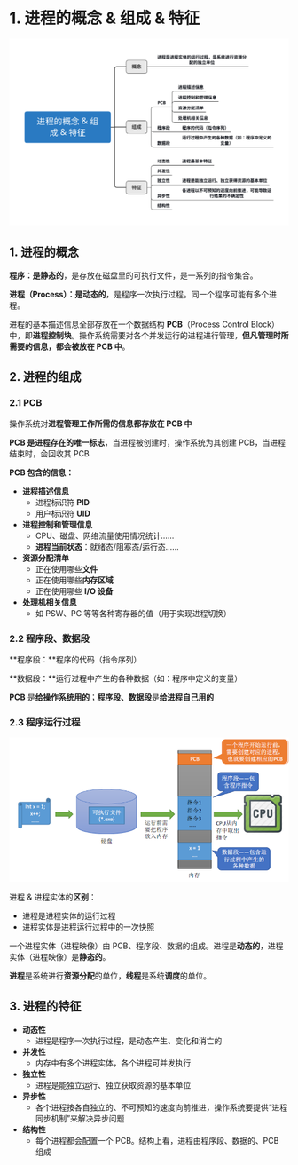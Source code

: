 # 1. 进程的概念 & 组成 & 特征

![](../.gitbook/assets/jin-cheng-de-gai-nian-zu-cheng-te-zheng-.svg)

## 1. 进程的概念

**程序：**是**静态的**，是存放在磁盘里的可执行文件，是一系列的指令集合。

**进程（Process）：**是**动态的**，是程序一次执行过程。同一个程序可能有多个进程。

进程的基本描述信息全部存放在一个数据结构 **PCB**（Process Control Block）中，即**进程控制块**。操作系统需要对各个并发运行的进程进行管理，**但凡管理时所需要的信息，都会被放在 PCB 中**。

## 2. 进程的组成

### 2.1 PCB

操作系统对**进程管理工作所需的信息都存放在 PCB 中**

**PCB 是进程存在的唯一标志**，当进程被创建时，操作系统为其创建 PCB，当进程结束时，会回收其 PCB

**PCB 包含的信息：**

* **进程描述信息**
  * 进程标识符 **PID**
  * 用户标识符 **UID**
* **进程控制和管理信息**
  * CPU、磁盘、网络流量使用情况统计......
  * **进程当前状态**：就绪态/阻塞态/运行态......
* **资源分配清单**
  * 正在使用哪些**文件**
  * 正在使用哪些**内存区域**
  * 正在使用哪些 **I/O 设备**
* **处理机相关信息**
  * 如 PSW、PC 等等各种寄存器的值（用于实现进程切换）

### 2.2 程序段、数据段

**程序段：**程序的代码（指令序列）

**数据段：**运行过程中产生的各种数据（如：程序中定义的变量）

**PCB** 是**给操作系统用的**；**程序段、数据段**是**给进程自己用的**

### 2.3 程序运行过程

![](../.gitbook/assets/image%20%2875%29.png)

进程 & 进程实体的**区别**：

* 进程是进程实体的运行过程
* 进程实体是进程运行过程中的一次快照

一个进程实体（进程映像）由 PCB、程序段、数据的组成。进程是**动态的**，进程实体（进程映像）是**静态的**。

**进程**是系统进行**资源分配**的单位，**线程**是系统**调度**的单位。

## 3. 进程的特征

* **动态性**
  * 进程是程序一次执行过程，是动态产生、变化和消亡的
* **并发性**
  * 内存中有多个进程实体，各个进程可并发执行
* **独立性**
  * 进程是能独立运行、独立获取资源的基本单位
* **异步性**
  * 各个进程按各自独立的、不可预知的速度向前推进，操作系统要提供“进程同步机制”来解决异步问题
* **结构性**
  * 每个进程都会配置一个 PCB。结构上看，进程由程序段、数据的、PCB 组成

